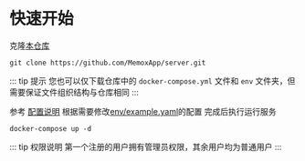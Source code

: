 # 快速开始

克隆[本仓库](https://github.com/MemoxApp/server)

```shell
git clone https://github.com/MemoxApp/server.git
```

::: tip 提示
您也可以仅下载仓库中的 `docker-compose.yml` 文件和 `env` 文件夹，但需要保证文件组织结构与仓库相同
:::

参考 [配置说明](CONFIG.md)
根据需要修改[env/example.yaml](https://github.com/MemoxApp/server/blob/main/env/example.yaml)的配置
完成后执行运行服务

```shell
docker-compose up -d
```

::: tip 权限说明
第一个注册的用户拥有管理员权限，其余用户均为普通用户
:::